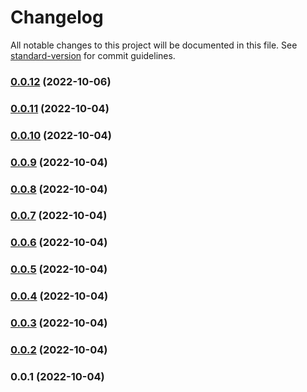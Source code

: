# Changelog

All notable changes to this project will be documented in this file. See [standard-version](https://github.com/conventional-changelog/standard-version) for commit guidelines.

### [0.0.12](https://github.com/rikynurdiana/ssp-mweb/compare/v0.0.11...v0.0.12) (2022-10-06)

### [0.0.11](https://github.com/rikynurdiana/ssp-mweb/compare/v0.0.10...v0.0.11) (2022-10-04)

### [0.0.10](https://github.com/rikynurdiana/ssp-mweb/compare/v0.0.9...v0.0.10) (2022-10-04)

### [0.0.9](https://github.com/rikynurdiana/ssp-mweb/compare/v0.0.8...v0.0.9) (2022-10-04)

### [0.0.8](https://github.com/rikynurdiana/ssp-mweb/compare/v0.0.7...v0.0.8) (2022-10-04)

### [0.0.7](https://github.com/rikynurdiana/ssp-mweb/compare/v0.0.6...v0.0.7) (2022-10-04)

### [0.0.6](https://github.com/rikynurdiana/ssp-mweb/compare/v0.0.5...v0.0.6) (2022-10-04)

### [0.0.5](https://github.com/rikynurdiana/ssp-mweb/compare/v0.0.4...v0.0.5) (2022-10-04)

### [0.0.4](https://github.com/rikynurdiana/ssp-mweb/compare/v0.0.3...v0.0.4) (2022-10-04)

### [0.0.3](https://github.com/rikynurdiana/ssp-mweb/compare/v0.0.2...v0.0.3) (2022-10-04)

### [0.0.2](https://github.com/rikynurdiana/ssp-mweb/compare/v0.0.1...v0.0.2) (2022-10-04)

### 0.0.1 (2022-10-04)
